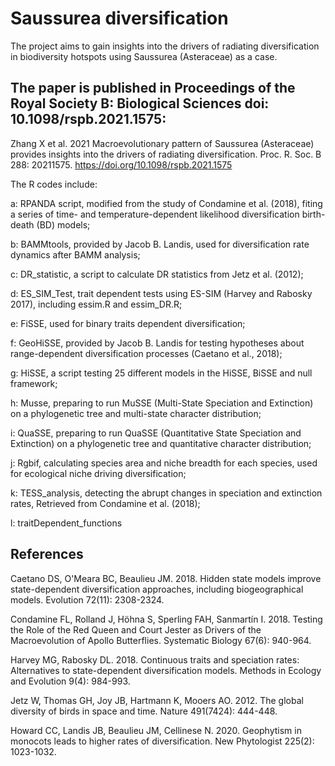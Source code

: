# Saussurea diversification
The project aims to gain insights into the drivers of radiating diversification in biodiversity hotspots using Saussurea (Asteraceae) as a case. 

## The paper is published in  Proceedings of the Royal Society B: Biological Sciences doi: 10.1098/rspb.2021.1575:

Zhang X et al. 2021 Macroevolutionary pattern of Saussurea (Asteraceae) provides insights into the drivers of radiating diversification. Proc. R. Soc. B 288: 20211575. https://doi.org/10.1098/rspb.2021.1575

The R codes include:

a: RPANDA script, modified from the study of Condamine et al. (2018), fiting a series of time- and temperature-dependent likelihood diversification birth-death (BD) models;

b: BAMMtools, provided by Jacob B. Landis, used for diversification rate dynamics after BAMM analysis;

c: DR_statistic, a script to calculate DR statistics from Jetz et al. (2012);

d: ES_SIM_Test, trait dependent tests using ES-SIM (Harvey and Rabosky 2017), including essim.R and essim_DR.R;

e: FiSSE, used for binary traits dependent diversification;

f: GeoHiSSE, provided by Jacob B. Landis for  testing hypotheses about range-dependent diversification processes (Caetano et al., 2018); 

g: HiSSE, a script testing 25 different models in the HiSSE, BiSSE and null framework;

h: Musse, preparing to run MuSSE (Multi-State Speciation and Extinction) on a phylogenetic tree and multi-state character distribution; 

i: QuaSSE, preparing to run QuaSSE (Quantitative State Speciation and Extinction) on a phylogenetic tree and quantitative character distribution; 

j: Rgbif, calculating species area and niche breadth for each species, used for ecological niche driving diversification;

k: TESS_analysis, detecting the abrupt changes in speciation and extinction rates, Retrieved from Condamine et al. (2018);

l: traitDependent_functions

## References

Caetano DS, O'Meara BC, Beaulieu JM. 2018. Hidden state models improve state-dependent diversification approaches, including biogeographical models. Evolution 72(11): 2308-2324.

Condamine FL, Rolland J, Höhna S, Sperling FAH, Sanmartín I. 2018. Testing the Role of the Red Queen and Court Jester as Drivers of the Macroevolution of Apollo Butterflies. Systematic Biology 67(6): 940-964.

Harvey MG, Rabosky DL. 2018. Continuous traits and speciation rates: Alternatives to state-dependent diversification models. Methods in Ecology and Evolution 9(4): 984-993.

Jetz W, Thomas GH, Joy JB, Hartmann K, Mooers AO. 2012. The global diversity of birds in space and time. Nature 491(7424): 444-448.

Howard CC, Landis JB, Beaulieu JM, Cellinese N. 2020. Geophytism in monocots leads to higher rates of diversification. New Phytologist 225(2): 1023-1032.
